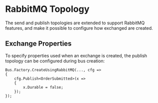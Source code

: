 # RabbitMQ Topology

The send and publish topologies are extended to support RabbitMQ features, and make it possible to configure how exchanged are created.

## Exchange Properties

To specify properties used when an exchange is created, the publish topology can be configured during bus creation:

```
Bus.Factory.CreateUsingRabbitMQ(..., cfg =>
{
    cfg.Publish<OrderSubmitted>(x =>
    {
        x.Durable = false;
    });
});
```